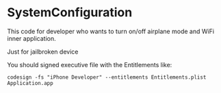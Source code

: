 SystemConfiguration
===================

This code for developer who wants to turn on/off airplane mode and WiFi inner application.

Just for jailbroken device

You should signed executive file with the Entitlements like:

	codesign -fs "iPhone Developer" --entitlements Entitlements.plist Application.app
